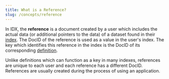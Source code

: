 ```yaml
---
title: What is a Reference?
slug: /concepts/reference
---
```


In IDX, the **reference** is a document created by a user which includes the actual data (or additional pointers to the data) of a dataset found in their [index](core-concepts-index.md). The DocID of the reference is used as a value in the user's index. The key which identifies this reference in the index is the DocID of its corresponding [definition](core-concepts-definitions.md).

Unlike definitions which can function as a key in many indexes, references are unique to each user and each reference has a different DocID. References are usually created during the process of using an application.
